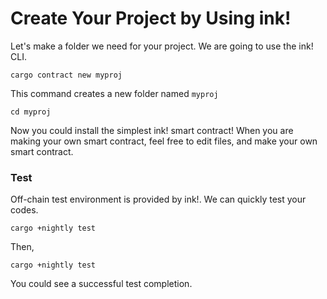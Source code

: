 # Create Your Project by Using ink!

Let's make a folder we need for your project. We are going to use the ink! CLI.

```text
cargo contract new myproj
```

 This command creates a new folder named `myproj` 

```text
cd myproj
```

Now you could install the simplest ink! smart contract! When you are making your own smart contract, feel free to edit files, and make your own smart contract.

### Test

Off-chain test environment is provided by ink!. We can quickly test your codes.

```text
cargo +nightly test
```

Then,

```text
cargo +nightly test
```

You could see a successful test completion.

